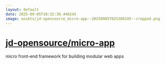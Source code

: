```yaml
---
layout: default
date: 2025-09-05T18:32:30.446245
image: assets/jd-opensource_micro-app--20250905T025308105--cropped.png
---
```


# [jd-opensource/micro-app](https://github.com/jd-opensource/micro-app)

micro front-end framework for building modular web apps
